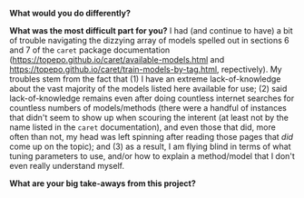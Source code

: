 **What would you do differently?**

**What was the most difficult part for you?** I had (and continue to have) a bit of trouble navigating the dizzying array of models spelled out in sections 6 and 7 of the `caret` package documentation (https://topepo.github.io/caret/available-models.html and https://topepo.github.io/caret/train-models-by-tag.html, repectively).  My troubles stem from the fact that (1) I have an extreme lack-of-knowledge about the vast majority of the models listed here available for use; (2) said lack-of-knowledge remains even after doing countless internet searches for countless numbers of models/methods (there were a handful of instances that didn't seem to show up when scouring the interent (at least not by the name listed in the `caret` documentation), and even those that did, more often than not, my head was left spinning after reading those pages that *did* come up on the topic); and (3) as a result, I am flying blind in terms of what tuning parameters to use, and/or how to explain a method/model that I don't even really understand myself.

**What are your big take-aways from this project?**

